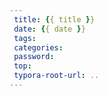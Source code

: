 ```yaml
---
 title: {{ title }}
 date: {{ date }}
 tags:
 categories:
 password:
 top:
 typora-root-url: ..
---
```

